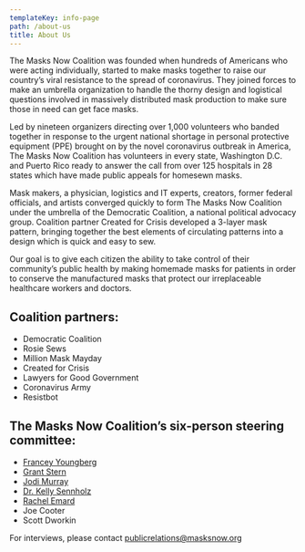 ```yaml
---
templateKey: info-page
path: /about-us
title: About Us
---
```

The Masks Now Coalition was founded when hundreds of Americans who were acting individually, started to make masks together to raise our country’s viral resistance to the spread of coronavirus. They joined forces to make an umbrella organization to handle the thorny design and logistical questions involved in massively distributed mask production to make sure those in need can get face masks.

Led by nineteen organizers directing over 1,000 volunteers who banded together in response to the urgent national shortage in personal protective equipment (PPE) brought on by the novel coronavirus outbreak in America, The Masks Now Coalition has volunteers in every state, Washington D.C. and Puerto Rico ready to answer the call from over 125 hospitals in 28 states which have made public appeals for homesewn masks.

Mask makers, a physician, logistics and IT experts, creators, former federal officials, and artists converged quickly to form The Masks Now Coalition under the umbrella of the Democratic Coalition, a national political advocacy group. Coalition partner Created for Crisis developed a 3-layer mask pattern, bringing together the best elements of circulating patterns into a design which is quick and easy to sew.

Our goal is to give each citizen the ability to take control of their community’s public health by making homemade masks for patients in order to conserve the manufactured masks that protect our irreplaceable healthcare workers and doctors.

## Coalition partners:

* Democratic Coalition
* Rosie Sews
* Million Mask Mayday
* Created for Crisis
* Lawyers for Good Government
* Coronavirus Army
* Resistbot

## The Masks Now Coalition’s six-person steering committee:

* [Francey Youngberg](mailto:francey.youngberg@masksnow.org)
* [Grant Stern](mailto:grantstern@masksnow.org)
* [Jodi Murray](mailto:jodimurray@masksnow.org)
* [Dr. Kelly Sennholz](mailto:DrSennholz@masksnow.org)
* [Rachel Emard](mailto:rachel@masksnow.org)  
* Joe Cooter
* Scott Dworkin

For interviews, please contact [publicrelations@masksnow.org](mailto:publicrelations@masksnow.org)